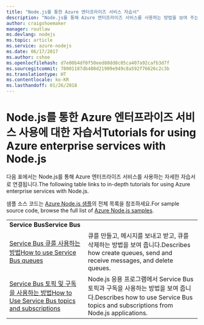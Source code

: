 ```yaml
---
title: "Node.js를 통한 Azure 엔터프라이즈 서비스 자습서"
description: "Node.js를 통해 Azure 엔터프라이즈 서비스를 사용하는 방법을 보여 주는 자습서입니다."
author: craigshoemaker
manager: routlaw
ms.devlang: nodejs
ms.topic: article
ms.service: azure-nodejs
ms.date: 06/17/2017
ms.author: cshoe
ms.openlocfilehash: d7e00b4df0f50eed80dd8c05ca407a92cafb3d7f
ms.sourcegitcommit: 78001187db408d21909e949c8a592f76626c2c3b
ms.translationtype: HT
ms.contentlocale: ko-KR
ms.lasthandoff: 01/26/2018
---
```

# <a name="tutorials-for-using-azure-enterprise-services-with-nodejs"></a><span data-ttu-id="5086b-103">Node.js를 통한 Azure 엔터프라이즈 서비스 사용에 대한 자습서</span><span class="sxs-lookup"><span data-stu-id="5086b-103">Tutorials for using Azure enterprise services with Node.js</span></span>

<span data-ttu-id="5086b-104">다음 표에서는 Node.js를 통해 Azure 엔터프라이즈 서비스를 사용하는 자세한 자습서로 연결됩니다.</span><span class="sxs-lookup"><span data-stu-id="5086b-104">The following table links to in-depth tutorials for using Azure enterprise services with Node.js.</span></span>

<span data-ttu-id="5086b-105">샘플 소스 코드는 [Azure Node.js 샘플](https://azure.microsoft.com/resources/samples/?term=nodejs)의 전체 목록을 참조하세요.</span><span class="sxs-lookup"><span data-stu-id="5086b-105">For sample source code, browse the full list of [Azure Node.js samples](https://azure.microsoft.com/resources/samples/?term=nodejs).</span></span>

| | |
|---|---|
| <span data-ttu-id="5086b-106">**Service Bus**</span><span class="sxs-lookup"><span data-stu-id="5086b-106">**Service Bus**</span></span> ||
| [<span data-ttu-id="5086b-107">Service Bus 큐를 사용하는 방법</span><span class="sxs-lookup"><span data-stu-id="5086b-107">How to use Service Bus queues</span></span>](http://docs.microsoft.com/azure/service-bus-messaging/service-bus-nodejs-how-to-use-queues?toc=/azure/node/toc.json&bc=/azure/node/toc.json) | <span data-ttu-id="5086b-108">큐를 만들고, 메시지를 보내고 받고, 큐를 삭제하는 방법을 보여 줍니다.</span><span class="sxs-lookup"><span data-stu-id="5086b-108">Describes how create queues, send and receive messages, and delete queues.</span></span> |
| [<span data-ttu-id="5086b-109">Service Bus 토픽 및 구독을 사용하는 방법</span><span class="sxs-lookup"><span data-stu-id="5086b-109">How to Use Service Bus topics and subscriptions</span></span>](http://docs.microsoft.com/azure/service-bus-messaging/service-bus-nodejs-how-to-use-topics-subscriptions?toc=/azure/node/toc.json&bc=/azure/node/toc.json) | <span data-ttu-id="5086b-110">Node.js 응용 프로그램에서 Service Bus 토픽과 구독을 사용하는 방법을 보여 줍니다.</span><span class="sxs-lookup"><span data-stu-id="5086b-110">Describes how to use Service Bus topics and subscriptions from Node.js applications.</span></span> |
